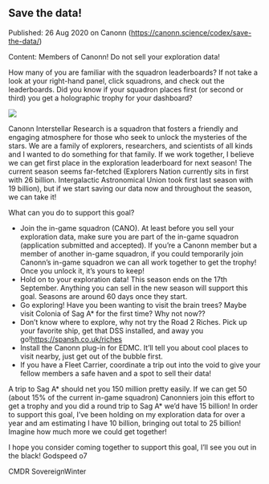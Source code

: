 ## Save the data!

Published: 26 Aug 2020 on Canonn (https://canonn.science/codex/save-the-data/)

Content: Members of Canonn! Do not sell your exploration data!

How many of you are familiar with the squadron leaderboards? If not take a look at your right-hand panel, click squadrons, and check out the leaderboards. Did you know if your squadron places first (or second or third) you get a holographic trophy for your dashboard?

[![](https://canonn.science/wp-content/uploads/2020/08/lkNa8VP.png)](https://canonn.science/wp-content/uploads/2020/08/lkNa8VP.png)

Canonn Interstellar Research is a squadron that fosters a friendly and engaging atmosphere for those who seek to unlock the mysteries of the stars. We are a family of explorers, researchers, and scientists of all kinds and I wanted to do something for that family. If we work together, I believe we can get first place in the exploration leaderboard for next season! The current season seems far-fetched (Explorers Nation currently sits in first with 26 billion. Intergalactic Astronomical Union took first last season with 19 billion), but if we start saving our data now and throughout the season, we can take it!

What can you do to support this goal?

- Join the in-game squadron (CANO). At least before you sell your exploration data, make sure you are part of the in-game squadron (application submitted and accepted). If you’re a Canonn member but a member of another in-game squadron, if you could temporarily join Canonn’s in-game squadron we can all work together to get the trophy! Once you unlock it, it’s yours to keep!
- Hold on to your exploration data! This season ends on the 17th September. Anything you can sell in the new season will support this goal. Seasons are around 60 days once they start.
- Go exploring! Have you been wanting to visit the brain trees? Maybe visit Colonia of Sag A\* for the first time? Why not now??
- Don’t know where to explore, why not try the Road 2 Riches. Pick up your favorite ship, get that DSS installed, and away you go!https://spansh.co.uk/riches
- Install the Canonn plug-in for EDMC. It’ll tell you about cool places to visit nearby, just get out of the bubble first.
- If you have a Fleet Carrier, coordinate a trip out into the void to give your fellow members a safe haven and a spot to sell their data!

A trip to Sag A\* should net you 150 million pretty easily. If we can get 50 (about 15% of the current in-game squadron) Canonniers join this effort to get a trophy and you did a round trip to Sag A\* we’d have 15 billion! In order to support this goal, I’ve been holding on my exploration data for over a year and am estimating I have 10 billion, bringing out total to 25 billion! Imagine how much more we could get together!

I hope you consider coming together to support this goal, I’ll see you out in the black! Godspeed o7

CMDR SovereignWinter